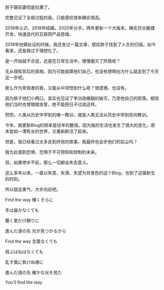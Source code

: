 胖子跟前妻彻底拉爆了。

完整见证了全部过程的我，只能感叹效率确实很高。

2016年认识，2018年结婚，2020年分手。两年更新一个大版本，确实符合敏捷开发、快速迭代的互联网产品思维。

2018年他俩扯证的时候，我还发过一篇文章，感叹胖子找到了人生的归宿。如今看来，还是我过于理想化了。

是一开始就不合适，还是在日常生活中，慢慢磨灭了热情呢？

无从得知背后的真相，因为可能就算他们自己，也没有想明白为什么就走到了今天这一步吧。

那么作为旁观者的我，又能从中领悟到什么呢？很遗憾，也没有。

因为胖子他们小两口，其实也见证了李功政婚姻的破灭，乃至他自己的陨落。相信他们当时也曾暗暗发誓，绝不能把日子过成这样。

然而，人类从历史中学到的唯一教训，就是人类无法从历史中学到任何教训。

今年，我更新Blog的频率是往年的数倍。因为我的生活也发生了很大的变化，原本犹如一潭死水的世界，又重新鲜活了起来。

但是，我已经看过太多走到终局的故事。我最终也会步他们的后尘吗？

我为此感到恐惧，恐惧于不可预知和控制的未来。

但，如果停步不前，那么一切都会失去意义。

这么多年以来，一直以失意、失落、失望为背景色的这个Blog，也到了迎接新生的时刻。

所以鼓足勇气，大步向前吧。

Find the way 輝くそらに

手は届かなくても

響く愛だけ頼りに

進んだ道の先 光が見つかるから

Find the way 言葉なくても

飛ぶはねはなくても

乱す風に負けぬ様に

進んだ道の先 確かな光を見た

You'll find the way
